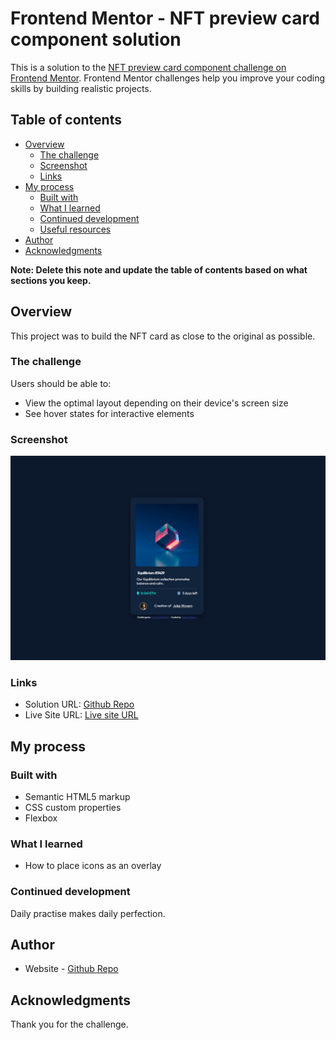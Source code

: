 # Frontend Mentor - NFT preview card component solution

This is a solution to the [NFT preview card component challenge on Frontend Mentor](https://www.frontendmentor.io/challenges/nft-preview-card-component-SbdUL_w0U). Frontend Mentor challenges help you improve your coding skills by building realistic projects. 

## Table of contents

- [Overview](#overview)
  - [The challenge](#the-challenge)
  - [Screenshot](#screenshot)
  - [Links](#links)
- [My process](#my-process)
  - [Built with](#built-with)
  - [What I learned](#what-i-learned)
  - [Continued development](#continued-development)
  - [Useful resources](#useful-resources)
- [Author](#author)
- [Acknowledgments](#acknowledgments)

**Note: Delete this note and update the table of contents based on what sections you keep.**

## Overview
This project was to build the NFT card as close to the original as possible.

### The challenge

Users should be able to:

- View the optimal layout depending on their device's screen size
- See hover states for interactive elements

### Screenshot

![](./images/screenshot.jpg)

### Links

- Solution URL: [Github Repo](https://github.com/Robert-Thaiyah)
- Live Site URL: [Live site URL](https://robert-thaiyah.github.io/NFT-preview-card/)

## My process

### Built with

- Semantic HTML5 markup
- CSS custom properties
- Flexbox

### What I learned

- How to place icons as an overlay

### Continued development

Daily practise makes daily perfection.


## Author

- Website - [Github Repo](https://github.com/Robert-Thaiyah)

## Acknowledgments
Thank you for the challenge. 
